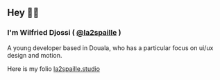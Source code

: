 ## Hey 👋🏾
### I'm Wilfried Djossi ( <a href="https://twitter.com/la2spaille" target="_blank">@la2spaille</a> )
A young developer based in Douala, who has a particular focus on ui/ux design and motion.

Here is my folio [la2spaille.studio](https://la2spaille.studio)
<!--
**la2spaille/la2spaille** is a ✨ _special_ ✨ repository because its `README.md` (this file) appears on your GitHub profile.

Here are some ideas to get you started:

- 🔭 I’m currently working on ...
- 🌱 I’m currently learning ...
- 👯 I’m looking to collaborate on ...
- 🤔 I’m looking for help with ...
- 💬 Ask me about ...
- 📫 How to reach me: ...
- 😄 Pronouns: ...
- ⚡ Fun fact: ...
-->

